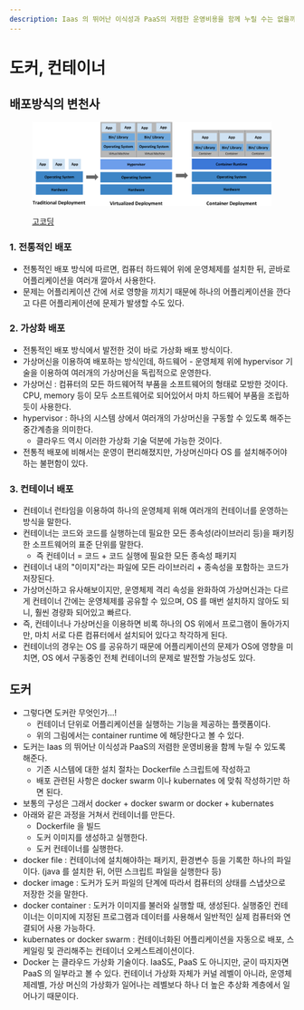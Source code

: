 ```yaml
---
description: Iaas 의 뛰어난 이식성과 PaaS의 저렴한 운영비용을 함께 누릴 수는 없을까
---
```


# 도커, 컨테이너

## 배포방식의 변천사&#x20;

<figure><img src="../../.gitbook/assets/image (2) (1) (1) (1).png" alt=""><figcaption><p><a href="https://user-images.githubusercontent.com/54675591/126576855-1d6aa5c0-61fe-4ba5-9f36-a370588a3433.png">고코딩</a></p></figcaption></figure>

### 1. 전통적인 배포&#x20;

* 전통적인 배포 방식에 따르면, 컴퓨터 하드웨어 위에 운영체제를 설치한 뒤, 곧바로 어플리케이션을 여러개 깔아서 사용한다.&#x20;
* 문제는 어플리케이션 간에 서로 영향을 끼치기 때문에 하나의 어플리케이션을 깐다고 다른 어플리케이션에 문제가 발생할 수도 있다. &#x20;

### 2. 가상화 배포&#x20;

* 전통적인 배포 방식에서 발전한 것이 바로 가상화 배포 방식이다.
* 가상머신을 이용하여 배포하는 방식인데, 하드웨어 - 운영체제 위에 hypervisor 기술을 이용하여 여러개의 가상머신을 독립적으로 운영한다.&#x20;
* 가상머신 : 컴퓨터의 모든 하드웨어적 부품을 소프트웨어의 형태로 모방한 것이다. CPU, memory 등이 모두 소프트웨어로 되어있어서 마치 하드웨어 부품을 조립하듯이 사용한다.&#x20;
* hypervisor : 하나의 시스템 상에서 여러개의 가상머신을 구동할 수 있도록 해주는 중간계층을 의미한다.&#x20;
  * 클라우드 역시 이러한 가상화 기술 덕분에 가능한 것이다.&#x20;
* 전통적 배포에 비해서는 운영이 편리해졌지만, 가상머신마다 OS 를 설치해주어야 하는 불편함이 있다. &#x20;

### 3. 컨테이너 배포&#x20;

* 컨테이너 런타임을 이용하여 하나의 운영체제 위해 여러개의 컨테이너를 운영하는 방식을 말한다.&#x20;
* 컨테이너는 코드와 코드를 실행하는데 필요한 모든 종속성(라이브러리 등)을 패키징 한 소프트웨어의 표준 단위를 말한다.&#x20;
  * 즉 컨테이너 = 코드 + 코드 실행에 필요한 모든 종속성 패키지
* 컨테이너 내의 "이미지"라는 파일에 모든 라이브러리 + 종속성을 포함하는 코드가 저장된다. &#x20;
* 가상머신하고 유사해보이지만, 운영체제 격리 속성을 완화하여 가상머신과는 다르게 컨테이너 간에는 운영체제를 공유할 수 있으며, OS 를 매번 설치하지 않아도 되니, 훨씬 경량화 되어있고 빠르다.&#x20;
* 즉, 컨테이너나 가상머신을 이용하면 비록 하나의 OS 위에서 프로그램이 돌아가지만, 마치 서로 다른 컴퓨터에서 설치되어 있다고 착각하게 된다.&#x20;
* 컨테이너의 경우는 OS 를 공유하기 때문에 어플리케이션의 문제가 OS에 영향을 미치면, OS 에서 구동중인 전체 컨테이너의 문제로 발전할 가능성도 있다.&#x20;

## 도커

* 그렇다면 도커란 무엇인가...!&#x20;
  * 컨테이너 단위로 어플리케이션을 실행하는 기능을 제공하는 플랫폼이다.&#x20;
  * 위의 그림에서는 container runtime 에 해당한다고 볼 수 있다.&#x20;
* 도커는 Iaas 의 뛰어난 이식성과 PaaS의 저렴한 운영비용을 함께 누릴 수 있도록 해준다.&#x20;
  * 기존 시스템에 대한 설치 절차는 Dockerfile 스크립트에 작성하고&#x20;
  * 배포 관련된 사항은 docker swarm 이나 kubernates 에 맞춰 작성하기만 하면 된다.&#x20;
* 보통의 구성은 그래서 docker + docker swarm or docker + kubernates&#x20;
* 아래와 같은 과정을 거쳐서 컨테이너를 만든다.&#x20;
  * Dockerfile 을 빌드&#x20;
  * 도커 이미지를 생성하고 실행한다. &#x20;
  * 도커 컨테이너를 실행한다. &#x20;
* docker file : 컨테이너에 설치해야하는 패키지, 환경변수 등을 기록한 하나의 파일이다. (java 를 설치한 뒤, 어떤 스크립트 파일을 실행한다 등)
* docker image : 도커가 도커 파일의 단계에 따라서 컴퓨터의 상태를 스냅샷으로 저장한 것을 말한다.&#x20;
* docker container : 도커가 이미지를 불러와 실행할 때, 생성된다. 실행중인 컨테이너는 이미지에 지정된 프로그램과 데이터를 사용해서 일반적인 실제 컴퓨터와 연결되어 사용 가능하다.&#x20;
* kubernates or docker swarm : 컨테이너화된 어플리케이션을 자동으로 배포, 스케일링 및 관리해주는 컨테이너 오케스트레이션이다.&#x20;
* Docker 는 클라우드 가상화 기술이다. IaaS도, PaaS 도 아니지만, 굳이 따지자면 PaaS 의 일부라고 볼 수 있다. 컨테이너 가상화 자체가 커널 레벨이 아니라, 운영체제레벨, 가상 머신의 가상화가 일어나는 레벨보다 하나 더 높은 추상화 계층에서 일어나기 때문이다.&#x20;
